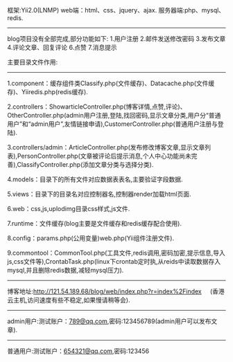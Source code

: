 框架:Yii2.0(LNMP) web端：html、css、jquery、ajax. 服务器端:php、mysql、redis.
*********************************************************************
blog项目没有全部完成,部分功能如下: 1.用户注册 2.邮件发送修改密码 3.发布文章 4.评论文章、回复评论 6.点赞 7.消息提示

主要目录文件作用: 
*********************************************************************
1.component：缓存组件类Classify.php(文件缓存)、Datacache.php(文件缓存)、Yiiredis.php(redis缓存).

2.controllers：ShowarticleController.php(博客详情,点赞,评论)、OtherController.php(admin用户注册,登陆,找回密码,显示文章分类,用户分“普通用户”和“admin用户”,友情链接申请),CustomerController.php(普通用户注册与登陆).

3.controllers/admin：ArticleController.php(发布修改博客文章,显示文章列表),PersonController.php(文章被评论后提示消息,个人中心功能尚未完善),ClassifyController.php(添加文章分类与选择分类).

4.models：目录下的所有文件对应数据表表名,主要验证字段数据.

5.views：目录下的目录名对应控制器名,控制器render加载html页面.

6.web：css,js,uplodimg目录css样式,js文件.

7.runtime：文件缓存(blog主要是文件缓存和redis缓存配合使用).

8.config：params.php(公用变量)web.php(Yii组件注册文件).

9.commontool：CommonTool.php(工具文件,redis调用,密码加密,提示信息,导入js,css文件等),CrontabTask.php(linux下crontab定时执,从reids中读取数据存入mysql,并且删除redis数据,减轻mysql压力).
*********************************************************************
博客地址:http://121.54.189.68/blog/web/index.php?r=index%2Findex     (香港云主机,访问速度有些不稳定,如果慢请稍等会).
*********************************************************************
admin用户:测试账户：789@qq.com,密码:123456789(admin用户可以发布文章).
*********************************************************************
普通用户:测试账户：654321@qq.com,密码:123456

